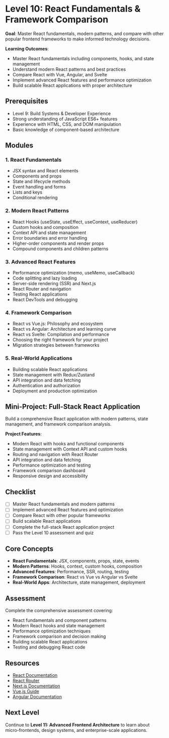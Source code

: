 # Level 10: React Fundamentals & Framework Comparison

**Goal**: Master React fundamentals, modern patterns, and compare with other popular frontend frameworks to make informed technology decisions.

**Learning Outcomes**:
- Master React fundamentals including components, hooks, and state management
- Understand modern React patterns and best practices
- Compare React with Vue, Angular, and Svelte
- Implement advanced React features and performance optimization
- Build scalable React applications with proper architecture

## Prerequisites
- Level 9: Build Systems & Developer Experience
- Strong understanding of JavaScript ES6+ features
- Experience with HTML, CSS, and DOM manipulation
- Basic knowledge of component-based architecture

## Modules

### 1. React Fundamentals
- JSX syntax and React elements
- Components and props
- State and lifecycle methods
- Event handling and forms
- Lists and keys
- Conditional rendering

### 2. Modern React Patterns
- React Hooks (useState, useEffect, useContext, useReducer)
- Custom hooks and composition
- Context API and state management
- Error boundaries and error handling
- Higher-order components and render props
- Compound components and children patterns

### 3. Advanced React Features
- Performance optimization (memo, useMemo, useCallback)
- Code splitting and lazy loading
- Server-side rendering (SSR) and Next.js
- React Router and navigation
- Testing React applications
- React DevTools and debugging

### 4. Framework Comparison
- React vs Vue.js: Philosophy and ecosystem
- React vs Angular: Architecture and learning curve
- React vs Svelte: Compilation and performance
- Choosing the right framework for your project
- Migration strategies between frameworks

### 5. Real-World Applications
- Building scalable React applications
- State management with Redux/Zustand
- API integration and data fetching
- Authentication and authorization
- Deployment and production optimization

## Mini-Project: Full-Stack React Application
Build a comprehensive React application with modern patterns, state management, and framework comparison analysis.

**Project Features**:
- Modern React with hooks and functional components
- State management with Context API and custom hooks
- Routing and navigation with React Router
- API integration and data fetching
- Performance optimization and testing
- Framework comparison dashboard
- Responsive design and accessibility

## Checklist
- [ ] Master React fundamentals and modern patterns
- [ ] Implement advanced React features and optimization
- [ ] Compare React with other popular frameworks
- [ ] Build scalable React applications
- [ ] Complete the full-stack React application project
- [ ] Pass the Level 10 assessment and quiz

## Core Concepts
- **React Fundamentals**: JSX, components, props, state, events
- **Modern Patterns**: Hooks, context, custom hooks, composition
- **Advanced Features**: Performance, SSR, routing, testing
- **Framework Comparison**: React vs Vue vs Angular vs Svelte
- **Real-World Apps**: Architecture, state management, deployment

## Assessment
Complete the comprehensive assessment covering:
- React fundamentals and component patterns
- Modern React hooks and state management
- Performance optimization techniques
- Framework comparison and decision making
- Building scalable React applications
- Testing and debugging React code

## Resources
- [React Documentation](https://react.dev/)
- [React Router](https://reactrouter.com/)
- [Next.js Documentation](https://nextjs.org/docs)
- [Vue.js Guide](https://vuejs.org/guide/)
- [Angular Documentation](https://angular.io/docs)

## Next Level
Continue to **Level 11: Advanced Frontend Architecture** to learn about micro-frontends, design systems, and enterprise-scale applications.
